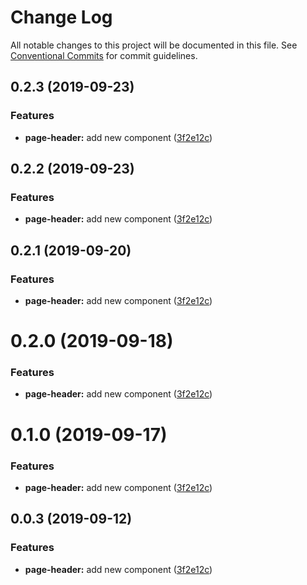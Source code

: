 # Change Log

All notable changes to this project will be documented in this file.
See [Conventional Commits](https://conventionalcommits.org) for commit guidelines.

## 0.2.3 (2019-09-23)


### Features

* **page-header:** add new component ([3f2e12c](https://github.com/synerise/synerise-design/commit/3f2e12c))





## 0.2.2 (2019-09-23)


### Features

* **page-header:** add new component ([3f2e12c](https://github.com/synerise/ds/commit/3f2e12c))





## 0.2.1 (2019-09-20)


### Features

* **page-header:** add new component ([3f2e12c](https://github.com/synerise/ds/commit/3f2e12c))





# 0.2.0 (2019-09-18)


### Features

* **page-header:** add new component ([3f2e12c](https://github.com/synerise/synerise-design/commit/3f2e12c))





# 0.1.0 (2019-09-17)


### Features

* **page-header:** add new component ([3f2e12c](https://github.com/synerise/synerise-design/commit/3f2e12c))





## 0.0.3 (2019-09-12)


### Features

* **page-header:** add new component ([3f2e12c](https://github.com/synerise/synerise-design/commit/3f2e12c))
